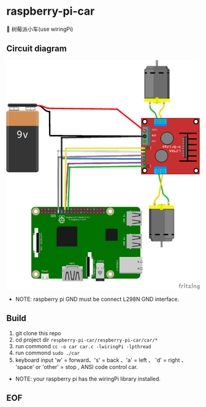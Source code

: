 # raspberry-pi-car
🚗 树莓派小车(use wiringPi)

## Circuit diagram

![circuit diagram](/RaspberryCar_bb.png)

* NOTE: raspberry pi GND must be connect L298N GND interface. 

## Build

1. git clone this repo
2. cd project dir  `respberry-pi-car/respberry-pi-car/car/*`
3. run commond  `cc -o car car.c -lwiringPi -lpthread`
4. run commond  `sudo ./car`
5. keyboard input 'w' = forward、's' = back 、'a' = left 、 'd' = right 、 'space' or 'other' = stop , ANSI code control car.

* NOTE: your raspberry pi has the wiringPi library installed.

## EOF
